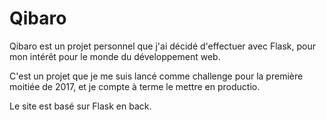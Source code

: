 # Qibaro

Qibaro est un projet personnel que j'ai décidé d'effectuer avec Flask, pour mon intérêt pour le monde du développement web.

C'est un projet que je me suis lancé comme challenge pour la première moitiée de 2017, et je compte à terme le mettre en productio.

Le site est basé sur Flask en back. 
